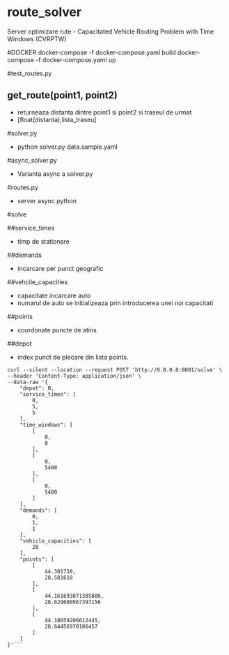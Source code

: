 # route_solver
 Server optimizare rute - Capacitated Vehicle Routing Problem with Time Windows (CVRPTW)

#DOCKER
docker-compose -f docker-compose.yaml build
docker-compose -f docker-compose.yaml up

#test_routes.py
## get_route(point1, point2)
- returneaza distanta dintre point1 si point2 si traseul de urmat
- [float(distanta),lista_traseu]

#solver.py
- python solver.py data.sample.yaml

#async_solver.py
- Varianta async a solver.py

#routes.py
- server async python

#solve

##service_times
- timp de stationare

##demands
- incarcare per punct geografic

##vehcile_capacities
- capacitate incarcare auto
- numarul de auto se initializeaza prin introducerea unei noi capacitati

##points
- coordonate puncte de atins

##depot
- index punct de plecare din lista points. 

```
curl --silent --location --request POST 'http://0.0.0.0:8001/solve' \
--header 'Content-Type: application/json' \
--data-raw '{
    "depot": 0,
    "service_times": [
        0,
        5,
        5
    ],
    "time_windows": [
        [
            0,
            0
        ],
        [
            0,
            5400
        ],
        [
            0,
            5400
        ]
    ],
    "demands": [
        0,
        1,
        1
    ],
    "vehicle_capacities": [
        20
    ],
    "points": [
        [
            44.301738,
            28.581618
        ],
        [
            44.161693871305886,
            28.629600967397156
        ],
        [
            44.18059206612445,
            28.64456970186457
        ]
    ]
}'```
